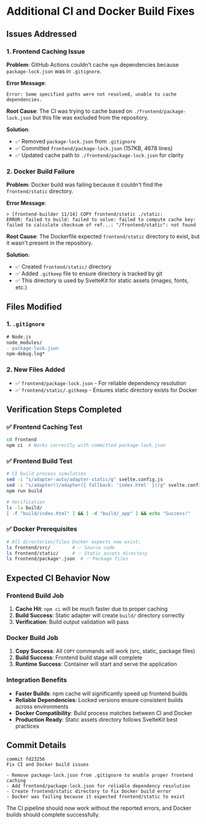 # Additional CI and Docker Build Fixes

## Issues Addressed

### 1. Frontend Caching Issue
**Problem**: GitHub Actions couldn't cache `npm` dependencies because `package-lock.json` was in `.gitignore`.

**Error Message**:
```
Error: Some specified paths were not resolved, unable to cache dependencies.
```

**Root Cause**: The CI was trying to cache based on `./frontend/package-lock.json` but this file was excluded from the repository.

**Solution**:
- ✅ Removed `package-lock.json` from `.gitignore`
- ✅ Committed `frontend/package-lock.json` (157KB, 4678 lines)
- ✅ Updated cache path to `./frontend/package-lock.json` for clarity

### 2. Docker Build Failure
**Problem**: Docker build was failing because it couldn't find the `frontend/static` directory.

**Error Message**:
```
> [frontend-builder 11/14] COPY frontend/static ./static:
ERROR: failed to build: failed to solve: failed to compute cache key:
failed to calculate checksum of ref...: "/frontend/static": not found
```

**Root Cause**: The Dockerfile expected `frontend/static` directory to exist, but it wasn't present in the repository.

**Solution**:
- ✅ Created `frontend/static/` directory
- ✅ Added `.gitkeep` file to ensure directory is tracked by git
- ✅ This directory is used by SvelteKit for static assets (images, fonts, etc.)

## Files Modified

### 1. `.gitignore`
```diff
# Node.js
node_modules/
- package-lock.json
npm-debug.log*
```

### 2. New Files Added
- ✅ `frontend/package-lock.json` - For reliable dependency resolution
- ✅ `frontend/static/.gitkeep` - Ensures static directory exists for Docker

## Verification Steps Completed

### ✅ Frontend Caching Test
```bash
cd frontend
npm ci  # Works correctly with committed package-lock.json
```

### ✅ Frontend Build Test
```bash
# CI build process simulation
sed -i "s/adapter-auto/adapter-static/g" svelte.config.js
sed -i "s/adapter()/adapter({ fallback: 'index.html' })/g" svelte.config.js
npm run build

# Verification
ls -la build/
[ -f "build/index.html" ] && [ -d "build/_app" ] && echo "Success!"
```

### ✅ Docker Prerequisites
```bash
# All directories/files Docker expects now exist:
ls frontend/src/        # ✅ Source code
ls frontend/static/     # ✅ Static assets directory
ls frontend/package*.json  # ✅ Package files
```

## Expected CI Behavior Now

### Frontend Build Job
1. **Cache Hit**: `npm ci` will be much faster due to proper caching
2. **Build Success**: Static adapter will create `build/` directory correctly
3. **Verification**: Build output validation will pass

### Docker Build Job
1. **Copy Success**: All `COPY` commands will work (src, static, package files)
2. **Build Success**: Frontend build stage will complete
3. **Runtime Success**: Container will start and serve the application

### Integration Benefits
- **Faster Builds**: npm cache will significantly speed up frontend builds
- **Reliable Dependencies**: Locked versions ensure consistent builds across environments
- **Docker Compatibility**: Build process matches between CI and Docker
- **Production Ready**: Static assets directory follows SvelteKit best practices

## Commit Details
```
commit fd23256
Fix CI and Docker build issues

- Remove package-lock.json from .gitignore to enable proper frontend caching
- Add frontend/package-lock.json for reliable dependency resolution
- Create frontend/static directory to fix Docker build error
- Docker was failing because it expected frontend/static to exist
```

The CI pipeline should now work without the reported errors, and Docker builds should complete successfully.
